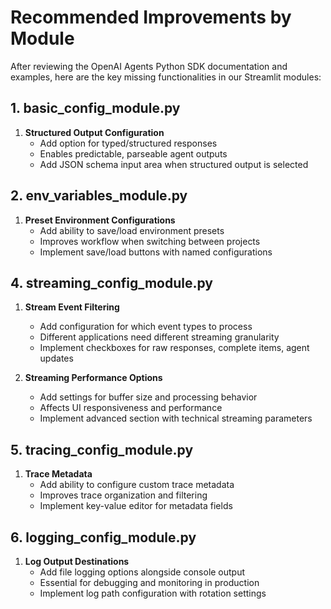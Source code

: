 # Recommended Improvements by Module

After reviewing the OpenAI Agents Python SDK documentation and examples, here are the key missing functionalities in our Streamlit modules:

## 1. basic_config_module.py

1. **Structured Output Configuration**
   - Add option for typed/structured responses
   - Enables predictable, parseable agent outputs
   - Add JSON schema input area when structured output is selected

## 2. env_variables_module.py

1. **Preset Environment Configurations**
   - Add ability to save/load environment presets
   - Improves workflow when switching between projects
   - Implement save/load buttons with named configurations

## 4. streaming_config_module.py

1. **Stream Event Filtering**
   - Add configuration for which event types to process
   - Different applications need different streaming granularity
   - Implement checkboxes for raw responses, complete items, agent updates

2. **Streaming Performance Options**
   - Add settings for buffer size and processing behavior
   - Affects UI responsiveness and performance
   - Implement advanced section with technical streaming parameters

## 5. tracing_config_module.py

1. **Trace Metadata**
   - Add ability to configure custom trace metadata
   - Improves trace organization and filtering
   - Implement key-value editor for metadata fields

## 6. logging_config_module.py

1. **Log Output Destinations**
   - Add file logging options alongside console output
   - Essential for debugging and monitoring in production
   - Implement log path configuration with rotation settings